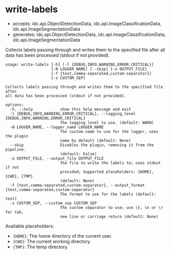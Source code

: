 # write-labels

* accepts: idc.api.ObjectDetectionData, idc.api.ImageClassificationData, idc.api.ImageSegmentationData
* generates: idc.api.ObjectDetectionData, idc.api.ImageClassificationData, idc.api.ImageSegmentationData

Collects labels passing through and writes them to the specified file after all data has been processed (stdout if not provided).

```
usage: write-labels [-h] [-l {DEBUG,INFO,WARNING,ERROR,CRITICAL}]
                    [-N LOGGER_NAME] [--skip] [-o OUTPUT_FILE]
                    [-f {text,comma-separated,custom-separator}]
                    [-s CUSTOM_SEP]

Collects labels passing through and writes them to the specified file after
all data has been processed (stdout if not provided).

options:
  -h, --help            show this help message and exit
  -l {DEBUG,INFO,WARNING,ERROR,CRITICAL}, --logging_level {DEBUG,INFO,WARNING,ERROR,CRITICAL}
                        The logging level to use. (default: WARN)
  -N LOGGER_NAME, --logger_name LOGGER_NAME
                        The custom name to use for the logger, uses the plugin
                        name by default (default: None)
  --skip                Disables the plugin, removing it from the pipeline.
                        (default: False)
  -o OUTPUT_FILE, --output_file OUTPUT_FILE
                        The file to write the labels to; uses stdout if not
                        provided; Supported placeholders: {HOME}, {CWD}, {TMP}
                        (default: None)
  -f {text,comma-separated,custom-separator}, --output_format {text,comma-separated,custom-separator}
                        The format to use for the labels (default: text)
  -s CUSTOM_SEP, --custom_sep CUSTOM_SEP
                        The custom separator to use; use \t, \n or \r for tab,
                        new line or carriage return (default: None)
```

Available placeholders:

* `{HOME}`: The home directory of the current user.
* `{CWD}`: The current working directory.
* `{TMP}`: The temp directory.
